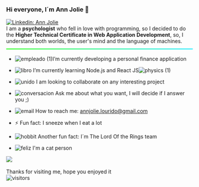 ### Hi everyone, I´m Ann Jolie 👋
<!--
COVER LETTER
-->
[![Linkedin: Ann Jolie](https://img.shields.io/badge/-Ann_Jolie-blue?logo=Linkedin&logoColor=white&link=https://www.linkedin.com/in/ann-jolie-lourido-9a93a3a9)](https://www.linkedin.com/in/ann-jolie-lourido-9a93a3a9)<br>
I am a **psychologist** who fell in love with programming, so I decided to do the **Higher Technical Certificate in Web Application Development**, so, I understand both worlds, the user's mind and the language of machines.
![----------------------------------------------------](https://github.com/annjolie/annjolie/blob/main/assets/colorhr.png)

<!--
ABOUT ME
-->

- ![empleado (1)](https://user-images.githubusercontent.com/49305448/122732412-89867480-d27c-11eb-9e68-bc4825fc4778.png)I’m currently developing a personal finance application 
- ![libro](https://user-images.githubusercontent.com/49305448/122732498-a327bc00-d27c-11eb-9d19-36385831712c.png) I’m currently learning Node.js and React JS![physics (1)](https://user-images.githubusercontent.com/49305448/122733127-2f39e380-d27d-11eb-91fe-4189d75d58ee.png)

- ![unido](https://user-images.githubusercontent.com/49305448/122734134-1bdb4800-d27e-11eb-9e35-f5a4f192df67.png)
I am looking to collaborate on any interesting project
- ![conversacion](https://user-images.githubusercontent.com/49305448/122736446-5514b780-d280-11eb-8656-2388a8b6c269.png) Ask me about what you want, I will decide if I answer you ;)
- ![email](https://user-images.githubusercontent.com/49305448/122737370-424eb280-d281-11eb-865a-108f6d5d4f13.png) How to reach me: annjolie.lourido@gmail.com
- ⚡ Fun fact: I sneeze when I eat a lot
- ![hobbit](https://user-images.githubusercontent.com/49305448/122884018-02013a00-d33e-11eb-936f-6725cbcbb125.png) Another fun fact: I´m The Lord Of the Rings team
- ![feliz](https://user-images.githubusercontent.com/49305448/122741802-9eb3d100-d285-11eb-910b-5720c9fada2c.png) I'm a cat person

<img height="180em" src="https://github-readme-stats.vercel.app/api?username=annlouridoSWO&show_icons=true&hide_border=true&&count_private=true&include_all_commits=true" />

Thanks for visiting me, hope you enjoyed it<br>
![visitors](https://visitor-badge.glitch.me/badge?page_id=$annlouridoSWO.$annlouridoSWO)
